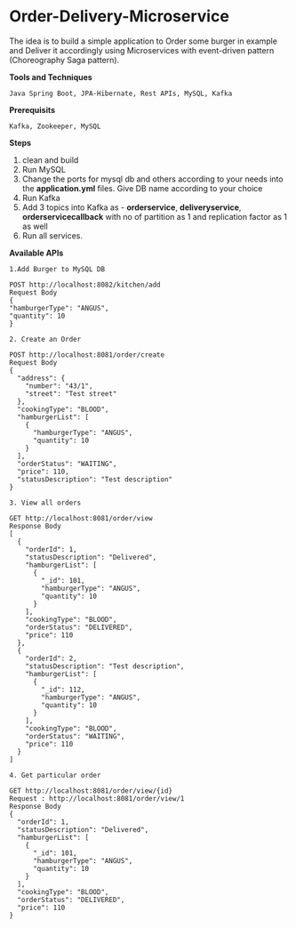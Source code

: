 # Order-Delivery-Microservice
The idea is to build a simple application to Order some burger in example and Deliver it accordingly using Microservices with event-driven pattern (Choreography Saga pattern).

**Tools and Techniques**
```
Java Spring Boot, JPA-Hibernate, Rest APIs, MySQL, Kafka
```
**Prerequisits**
```
Kafka, Zookeeper, MySQL
```

**Steps**
1. clean and build
2. Run MySQL
3. Change the ports for mysql db and others according to your needs into the **application.yml** files. Give DB name according to your choice
4. Run Kafka
5. Add 3 topics into Kafka as - **orderservice**, **deliveryservice**, **orderservicecallback** with no of partition as 1 and replication factor as 1 as well
6. Run all services.

**Available APIs**
```
1.Add Burger to MySQL DB

POST http://localhost:8082/kitchen/add
Request Body 
{
"hamburgerType": "ANGUS",
"quantity": 10
}
  
2. Create an Order

POST http://localhost:8081/order/create
Request Body 
{
  "address": {
    "number": "43/1",
    "street": "Test street"
  },
  "cookingType": "BLOOD",
  "hamburgerList": [
    {
      "hamburgerType": "ANGUS",
      "quantity": 10
    }
  ],
  "orderStatus": "WAITING",
  "price": 110,
  "statusDescription": "Test description"
}

3. View all orders

GET http://localhost:8081/order/view
Response Body
[
  {
    "orderId": 1,
    "statusDescription": "Delivered",
    "hamburgerList": [
      {
        "_id": 101,
        "hamburgerType": "ANGUS",
        "quantity": 10
      }
    ],
    "cookingType": "BLOOD",
    "orderStatus": "DELIVERED",
    "price": 110
  },
  {
    "orderId": 2,
    "statusDescription": "Test description",
    "hamburgerList": [
      {
        "_id": 112,
        "hamburgerType": "ANGUS",
        "quantity": 10
      }
    ],
    "cookingType": "BLOOD",
    "orderStatus": "WAITING",
    "price": 110
  }
]

4. Get particular order

GET http://localhost:8081/order/view/{id}
Request : http://localhost:8081/order/view/1
Response Body
{
  "orderId": 1,
  "statusDescription": "Delivered",
  "hamburgerList": [
    {
      "_id": 101,
      "hamburgerType": "ANGUS",
      "quantity": 10
    }
  ],
  "cookingType": "BLOOD",
  "orderStatus": "DELIVERED",
  "price": 110
}
```
